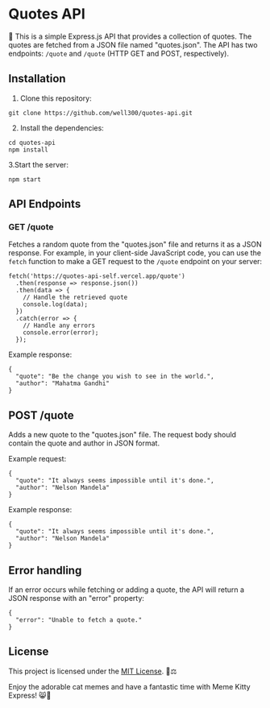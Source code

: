 # Quotes API

📜 This is a simple Express.js API that provides a collection of quotes. The quotes are fetched from a JSON file named "quotes.json". The API has two endpoints: `/quote` and `/quote` (HTTP GET and POST, respectively).

## Installation

1. Clone this repository:
 ```
git clone https://github.com/well300/quotes-api.git
```
2. Install the dependencies:
```
cd quotes-api
npm install
```
3.Start the server:
```
npm start
```
## API Endpoints
### GET /quote
Fetches a random quote from the "quotes.json" file and returns it as a JSON response.
For example, in your client-side JavaScript code, you can use the `fetch` function to make a GET request to the `/quote` endpoint on your server:
```
fetch('https://quotes-api-self.vercel.app/quote')
  .then(response => response.json())
  .then(data => {
    // Handle the retrieved quote
    console.log(data);
  })
  .catch(error => {
    // Handle any errors
    console.error(error);
  });

```

Example response:
```
{
  "quote": "Be the change you wish to see in the world.",
  "author": "Mahatma Gandhi"
}
```
## POST /quote
Adds a new quote to the "quotes.json" file. The request body should contain the quote and author in JSON format.

Example request:
```
{
  "quote": "It always seems impossible until it's done.",
  "author": "Nelson Mandela"
}
```
Example response:
```
{
  "quote": "It always seems impossible until it's done.",
  "author": "Nelson Mandela"
}
```
## Error handling
If an error occurs while fetching or adding a quote, the API will return a JSON response with an "error" property:
```
{
  "error": "Unable to fetch a quote."
}
```
## License
This project is licensed under the [MIT License](LICENSE). 📄⚖️

Enjoy the adorable cat memes and have a fantastic time with Meme Kitty Express! 😸🌟
